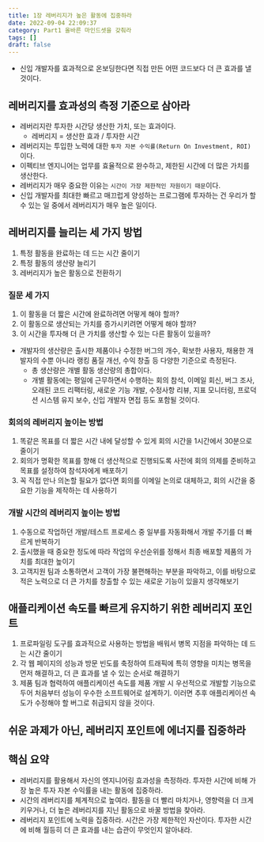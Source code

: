 ```yaml
---
title: 1장 레버리지가 높은 활동에 집중하라
date: 2022-09-04 22:09:37
category: Part1 올바른 마인드셋을 갖춰라
tags: []
draft: false
---
```


- 신입 개발자를 효과적으로 온보딩한다면 직접 만든 어떤 코드보다 더 큰 효과를 낼 것이다.

## 레버리지를 효과성의 측정 기준으로 삼아라

- 레버리지란 투자한 시간당 생산한 가치, 또는 효과이다.
  - 레버리지 = 생산한 효과 / 투자한 시간
- 레버리지는 투입한 노력에 대한 `투자 자본 수익률(Return On Investment, ROI)`이다.
- 이펙티브 엔지니어는 업무를 효율적으로 완수하고, 제한된 시간에 더 많은 가치를 생산한다.
- 레버리지가 매우 중요한 이유는 `시간이 가장 제한적인 자원이기 때문`이다.
- 신입 개발자를 최대한 빠르고 매끄럽게 양성하는 프로그램에 투자하는 건 우리가 할 수 있는 일 중에서 레버리지가 매우 높은 일이다.

## 레버리지를 늘리는 세 가지 방법

1. 특정 활동을 완료하는 데 드는 시간 줄이기
2. 특정 활동의 생산량 늘리기
3. 레버리지가 높은 활동으로 전환하기

### 질문 세 가지

1. 이 활동을 더 짧은 시간에 완료하려면 어떻게 해야 할까?
2. 이 활동으로 생산되는 가치를 증가시키려면 어떻게 해야 할까?
3. 이 시간을 투자해 더 큰 가치를 생산할 수 있는 다른 활동이 있을까?

- 개발자의 생산량은 출시한 제품이나 수정한 버그의 개수, 확보한 사용자, 채용한 개발자의 수뿐 아니라 랭킹 품질 개선, 수익 창출 등 다양한 기준으로 측정된다.
  - 총 생산량은 개별 활동 생산량의 총합이다.
  - 개별 활동에는 평일에 근무하면서 수행하는 회의 참석, 이메일 회신, 버그 조사, 오래된 코드 리팩터링, 새로운 기능 개발, 수정사항 리뷰, 지표 모니터링, 프로덕션 시스템 유지 보수, 신입 개발자 면접 등도 포함될 것이다.

### 회의의 레버리지 높이는 방법

1. 똑같은 목표를 더 짧은 시간 내에 달성할 수 있게 회의 시간을 1시간에서 30분으로 줄이기
2. 회의가 명확한 목표를 향해 더 생산적으로 진행되도록 사전에 회의 의제를 준비하고 목표를 설정하여 참석자에게 배포하기
3. 꼭 직접 만나 의논할 필요가 없다면 회의를 이메일 논의로 대체하고, 회의 시간을 중요한 기능을 제작하는 데 사용하기

### 개발 시간의 레버리지 높이는 방법

1. 수동으로 작업하던 개발/테스트 프로세스 중 일부를 자동화해서 개발 주기를 더 빠르게 반복하기
2. 출시했을 때 중요한 정도에 따라 작업의 우선순위를 정해서 최종 배포할 제품의 가치를 최대한 높이기
3. 고객지원 팀과 소통하면서 고객이 가장 불편해하는 부분을 파악하고, 이를 바탕으로 적은 노력으로 더 큰 가치를 창출할 수 있는 새로운 기능이 있을지 생각해보기

## 애플리케이션 속도를 빠르게 유지하기 위한 레버리지 포인트

1. 프로파일링 도구를 효과적으로 사용하는 방법을 배워서 병목 지점을 파악하는 데 드는 시간 줄이기
2. 각 웹 페이지의 성능과 방문 빈도를 축정하여 트래픽에 특히 영향을 미치는 병목을 먼저 해결하고, 더 큰 효과를 낼 수 있는 순서로 해결하기
3. 제품 팀과 협력하여 애플리케이션 속도를 제품 개발 시 우선적으로 개발할 기능으로 두어 처음부터 성능이 우수한 소프트웨어로 설계하기. 이러면 추후 애플리케이션 속도가 수정해야 할 버그로 취급되지 않을 것이다.

## 쉬운 과제가 아닌, 레버리지 포인트에 에너지를 집중하라

## 핵심 요약

- 레버리지를 활용해서 자신의 엔지니어링 효과성을 측정하라. 투자한 시간에 비해 가장 높은 투자 자본 수익률을 내는 활동에 집중하라.
- 시간의 레버리지를 체계적으로 높여라. 활동을 더 빨리 마치거나, 영향력을 더 크게 키우거나, 더 높은 레버리지를 지닌 활동으로 바꿀 방법을 찾아라.
- 레버리지 포인트에 노력을 집중하라. 시간은 가장 제한적인 자산이다. 투자한 시간에 비해 월등히 더 큰 효과를 내는 습관이 무엇인지 알아내라.
